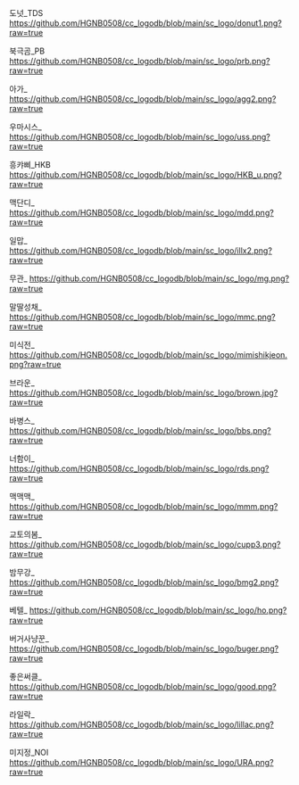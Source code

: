 도넛_TDS
https://github.com/HGNB0508/cc_logodb/blob/main/sc_logo/donut1.png?raw=true

북극곰_PB
https://github.com/HGNB0508/cc_logodb/blob/main/sc_logo/prb.png?raw=true

아가_
https://github.com/HGNB0508/cc_logodb/blob/main/sc_logo/agg2.png?raw=true

우마시스_
https://github.com/HGNB0508/cc_logodb/blob/main/sc_logo/uss.png?raw=true

흥캬삐_HKB
https://github.com/HGNB0508/cc_logodb/blob/main/sc_logo/HKB_u.png?raw=true

맥단디_
https://github.com/HGNB0508/cc_logodb/blob/main/sc_logo/mdd.png?raw=true

일맙_
https://github.com/HGNB0508/cc_logodb/blob/main/sc_logo/illx2.png?raw=true

무관_
https://github.com/HGNB0508/cc_logodb/blob/main/sc_logo/mg.png?raw=true

말딸성채_
https://github.com/HGNB0508/cc_logodb/blob/main/sc_logo/mmc.png?raw=true

미식전_
https://github.com/HGNB0508/cc_logodb/blob/main/sc_logo/mimishikjeon.png?raw=true

브라운_
https://github.com/HGNB0508/cc_logodb/blob/main/sc_logo/brown.jpg?raw=true

바병스_
https://github.com/HGNB0508/cc_logodb/blob/main/sc_logo/bbs.png?raw=true

너함이_
https://github.com/HGNB0508/cc_logodb/blob/main/sc_logo/rds.png?raw=true

맥맥맥_
https://github.com/HGNB0508/cc_logodb/blob/main/sc_logo/mmm.png?raw=true

교토의봄_
https://github.com/HGNB0508/cc_logodb/blob/main/sc_logo/cupp3.png?raw=true

밤무강_
https://github.com/HGNB0508/cc_logodb/blob/main/sc_logo/bmg2.png?raw=true

베텔_
https://github.com/HGNB0508/cc_logodb/blob/main/sc_logo/ho.png?raw=true

버거사냥꾼_
https://github.com/HGNB0508/cc_logodb/blob/main/sc_logo/buger.png?raw=true

좋은써클_
https://github.com/HGNB0508/cc_logodb/blob/main/sc_logo/good.png?raw=true

라일락_
https://github.com/HGNB0508/cc_logodb/blob/main/sc_logo/lillac.png?raw=true

미지정_NOI
https://github.com/HGNB0508/cc_logodb/blob/main/sc_logo/URA.png?raw=true
